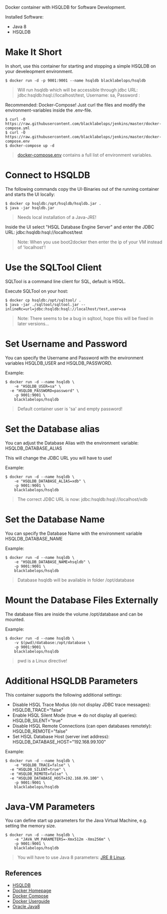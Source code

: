 Docker container with HSQLDB for Software Development.

Installed Software:

  * Java 8
  * HSQLDB

# Make It Short

In short, use this container for starting and stopping a simple HSQLDB on your develeopment
environment.

~~~~
$ docker run -d -p 9001:9001 --name hsqldb blacklabelops/hsqldb
~~~~

> Will run hsqldb which will be accessible through jdbc URL: jdbc:hsqldb:hsql://localhost/test, Username: sa, Password :

Recommended: Docker-Compose! Just curl the files and modify the environment-variables inside
the .env-file.

~~~~
$ curl -O https://raw.githubusercontent.com/blacklabelops/jenkins/master/docker-compose.yml
$ curl -O https://raw.githubusercontent.com/blacklabelops/jenkins/master/docker-compose.env
$ docker-compose up -d
~~~~

> [docker-compose.env]() contains a full list of environment variables.

# Connect to HSQLDB

The following commands copy the UI-Binaries out of the running container and starts the UI locally:

~~~~
$ docker cp hsqldb:/opt/hsqldb/hsqldb.jar .
$ java -jar hsqldb.jar
~~~~

> Needs local installation of a Java-JRE!

Inside the UI select "HSQL Database Engine Server" and enter the JDBC URL: jdbc:hsqldb:hsql://localhost/test

> Note: When you use boot2docker then enter the ip of your VM instead of 'localhost'!

# Use the SQLTool Client

SQLTool is a command line client for SQL, default is HSQL.

Execute SQLTool on your host:

~~~~
$ docker cp hsqldb:/opt/sqltool/ .
$ java -jar ./sqltool/sqltool.jar --inlineRc=url=jdbc:hsqldb:hsql://localhost/test,user=sa
~~~~

> Note: There seems to be a bug in sqltool, hope this will be fixed in later versions...

# Set Username and Password

You can specify the Username and Password with the environment variables HSQLDB_USER and HSQLDB_PASSWORD.

Example:

~~~~
$ docker run -d --name hsqldb \
	-e "HSQLDB_USER=sa" \
  -e "HSQLDB_PASSWORD=password" \
	-p 9001:9001 \
	blacklabelops/hsqldb
~~~~

> Default container user is 'sa' and empty password!

# Set the Database alias

You can adjust the Database Alias with the environment variable: HSQLDB_DATABASE_ALIAS

This will change the JDBC URL you will have to use!

Example:

~~~~
$ docker run -d --name hsqldb \
	-e "HSQLDB_DATABASE_ALIAS=xdb" \
	-p 9001:9001 \
	blacklabelops/hsqldb
~~~~

> The correct JDBC URL is now: jdbc:hsqldb:hsql://localhost/xdb

# Set the Database Name

You can specify the Database Name with the environment variable HSQLDB_DATABASE_NAME

Example:

~~~~
$ docker run -d --name hsqldb \
	-e "HSQLDB_DATABASE_NAME=hsqldb" \
	-p 9001:9001 \
	blacklabelops/hsqldb
~~~~

> Database hsqldb will be available in folder /opt/database

# Mount the Database Files Externally

The database files are inside the volume /opt/database and can be mounted.

Example:

~~~~
$ docker run -d --name hsqldb \
	-v $(pwd)/database:/opt/database \
	-p 9001:9001 \
	blacklabelops/hsqldb
~~~~

> pwd is a Linux directive!

# Additional HSQLDB Parameters

This container supports the following additional settings:

* Disable HSQL Trace Modus (do not display JDBC trace messages): HSQLDB_TRACE="false"
* Enable HSQL Silent Mode (true => do not display all queries): HSQLDB_SILENT="true"
* Disable HSQL Remote Connections (can open databases remotely): HSQLDB_REMOTE="false"
* Set HSQL Database Host (server inet address): HSQLDB_DATABASE_HOST="192.168.99.100"

Example:

~~~~
$ docker run -d --name hsqldb \
	-e "HSQLDB_TRACE=false" \
  -e "HSQLDB_SILENT=true" \
  -e "HSQLDB_REMOTE=false" \
  -e "HSQLDB_DATABASE_HOST=192.168.99.100" \
	-p 9001:9001 \
	blacklabelops/hsqldb
~~~~

# Java-VM Parameters

You can define start up parameters for the Java Virtual Machine, e.g. setting the memory size.

~~~~
$ docker run -d --name hsqldb \
	-e "JAVA_VM_PARAMETERS=-Xmx512m -Xms256m" \
	-p 9001:9001 \
	blacklabelops/hsqldb
~~~~

> You will have to use Java 8 parameters: [JRE 8 Linux](http://docs.oracle.com/javase/8/docs/technotes/tools/unix/java.html).

## References

* [HSQLDB](http://hsqldb.org/)
* [Docker Homepage](https://www.docker.com/)
* [Docker Compose](https://docs.docker.com/compose/)
* [Docker Userguide](https://docs.docker.com/userguide/)
* [Oracle Java8](https://java.com/de/download/)
